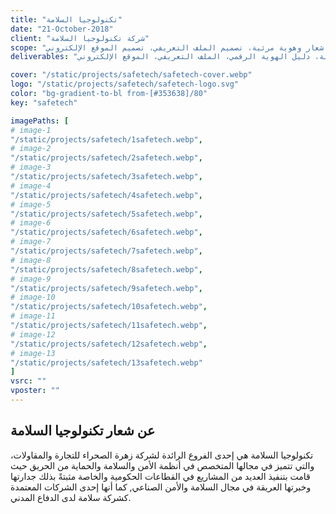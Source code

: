 ```yaml
---
title: "تكنولوجيا السلامة"
date: "21-October-2018"
client: "شركة تكنولوجيا السلامة"
scope: "تصميم شعار وهوية مرئية، تصميم الملف التعريفي، تصميم الموقع الإلكتروني"
deliverables: "شعار وهوية مرئية، دليل الهوية الرقمي، الملف التعريفي، الموقع الإلكتروني"

cover: "/static/projects/safetech/safetech-cover.webp"
logo: "/static/projects/safetech/safetech-logo.svg"
color: "bg-gradient-to-bl from-[#353638]/80"
key: "safetech"

imagePaths: [
# image-1
"/static/projects/safetech/1safetech.webp",
# image-2
"/static/projects/safetech/2safetech.webp",
# image-3
"/static/projects/safetech/3safetech.webp",
# image-4
"/static/projects/safetech/4safetech.webp",
# image-5
"/static/projects/safetech/5safetech.webp",
# image-6
"/static/projects/safetech/6safetech.webp",
# image-7
"/static/projects/safetech/7safetech.webp",
# image-8
"/static/projects/safetech/8safetech.webp",
# image-9
"/static/projects/safetech/9safetech.webp",
# image-10
"/static/projects/safetech/10safetech.webp",
# image-11
"/static/projects/safetech/11safetech.webp",
# image-12
"/static/projects/safetech/12safetech.webp",
# image-13
"/static/projects/safetech/13safetech.webp"
]
vsrc: ""
vposter: ""
---
```


## عن شعار تكنولوجيا السلامة

تكنولوجيا السلامة هي إحدى الفروع الرائدة لشركة زهرة الصحراء للتجارة والمقاولات، والتي تتميز في مجالها المتخصص في أنظمة الأمن والسلامة والحماية من الحريق حيث قامت بتنفيذ العديد من المشاريع في القطاعات الحكومية والخاصة مثبتةً بذلك جدارتها وخبرتها العريقة في مجال السلامة والأمن الصناعي, كما أنها إحدى الشركات المعتمدة كشركة سلامة لدى الدفاع المدني.
